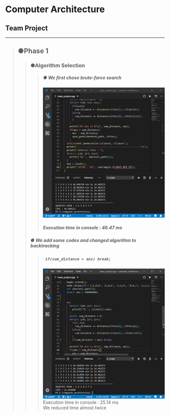 # Computer Architecture
## Team Project
- - -
>## ●Phase 1
>>### ●Algorithm Selection
>>>#####  ● We first chose brute-force search 
>>>![brute_force](./image/time_brute_force.png)
>>>##### Execution time in console : 46.47 ms 
>>#####  ● We add some codes and changed algorithm to backtracking 
>>>#####  ``` if(sum_distance > ans) break;``` 
>>>![backtracking](./image/time_backtracking.png)  
>>> Execution time in console : 25.14 ms  
>>> We reduced time almost twice
